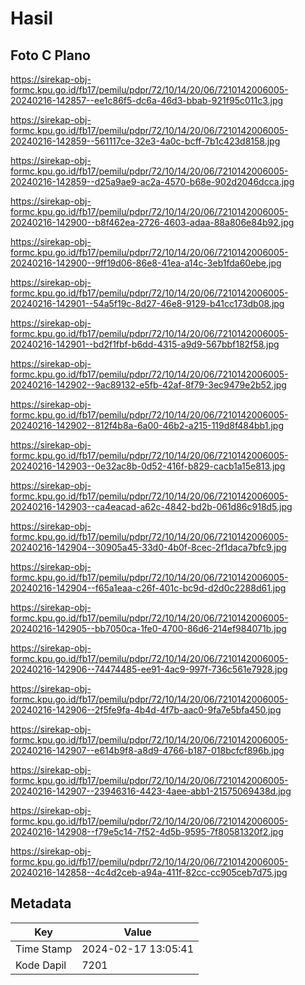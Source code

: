 # Hasil

## Foto C Plano

https://sirekap-obj-formc.kpu.go.id/fb17/pemilu/pdpr/72/10/14/20/06/7210142006005-20240216-142857--ee1c86f5-dc6a-46d3-bbab-921f95c011c3.jpg

https://sirekap-obj-formc.kpu.go.id/fb17/pemilu/pdpr/72/10/14/20/06/7210142006005-20240216-142859--561117ce-32e3-4a0c-bcff-7b1c423d8158.jpg

https://sirekap-obj-formc.kpu.go.id/fb17/pemilu/pdpr/72/10/14/20/06/7210142006005-20240216-142859--d25a9ae9-ac2a-4570-b68e-902d2046dcca.jpg

https://sirekap-obj-formc.kpu.go.id/fb17/pemilu/pdpr/72/10/14/20/06/7210142006005-20240216-142900--b8f462ea-2726-4603-adaa-88a806e84b92.jpg

https://sirekap-obj-formc.kpu.go.id/fb17/pemilu/pdpr/72/10/14/20/06/7210142006005-20240216-142900--9ff19d06-86e8-41ea-a14c-3eb1fda60ebe.jpg

https://sirekap-obj-formc.kpu.go.id/fb17/pemilu/pdpr/72/10/14/20/06/7210142006005-20240216-142901--54a5f19c-8d27-46e8-9129-b41cc173db08.jpg

https://sirekap-obj-formc.kpu.go.id/fb17/pemilu/pdpr/72/10/14/20/06/7210142006005-20240216-142901--bd2f1fbf-b6dd-4315-a9d9-567bbf182f58.jpg

https://sirekap-obj-formc.kpu.go.id/fb17/pemilu/pdpr/72/10/14/20/06/7210142006005-20240216-142902--9ac89132-e5fb-42af-8f79-3ec9479e2b52.jpg

https://sirekap-obj-formc.kpu.go.id/fb17/pemilu/pdpr/72/10/14/20/06/7210142006005-20240216-142902--812f4b8a-6a00-46b2-a215-119d8f484bb1.jpg

https://sirekap-obj-formc.kpu.go.id/fb17/pemilu/pdpr/72/10/14/20/06/7210142006005-20240216-142903--0e32ac8b-0d52-416f-b829-cacb1a15e813.jpg

https://sirekap-obj-formc.kpu.go.id/fb17/pemilu/pdpr/72/10/14/20/06/7210142006005-20240216-142903--ca4eacad-a62c-4842-bd2b-061d86c918d5.jpg

https://sirekap-obj-formc.kpu.go.id/fb17/pemilu/pdpr/72/10/14/20/06/7210142006005-20240216-142904--30905a45-33d0-4b0f-8cec-2f1daca7bfc9.jpg

https://sirekap-obj-formc.kpu.go.id/fb17/pemilu/pdpr/72/10/14/20/06/7210142006005-20240216-142904--f65a1eaa-c26f-401c-bc9d-d2d0c2288d61.jpg

https://sirekap-obj-formc.kpu.go.id/fb17/pemilu/pdpr/72/10/14/20/06/7210142006005-20240216-142905--bb7050ca-1fe0-4700-86d6-214ef984071b.jpg

https://sirekap-obj-formc.kpu.go.id/fb17/pemilu/pdpr/72/10/14/20/06/7210142006005-20240216-142906--74474485-ee91-4ac9-997f-736c561e7928.jpg

https://sirekap-obj-formc.kpu.go.id/fb17/pemilu/pdpr/72/10/14/20/06/7210142006005-20240216-142906--2f5fe9fa-4b4d-4f7b-aac0-9fa7e5bfa450.jpg

https://sirekap-obj-formc.kpu.go.id/fb17/pemilu/pdpr/72/10/14/20/06/7210142006005-20240216-142907--e614b9f8-a8d9-4766-b187-018bcfcf896b.jpg

https://sirekap-obj-formc.kpu.go.id/fb17/pemilu/pdpr/72/10/14/20/06/7210142006005-20240216-142907--23946316-4423-4aee-abb1-21575069438d.jpg

https://sirekap-obj-formc.kpu.go.id/fb17/pemilu/pdpr/72/10/14/20/06/7210142006005-20240216-142908--f79e5c14-7f52-4d5b-9595-7f80581320f2.jpg

https://sirekap-obj-formc.kpu.go.id/fb17/pemilu/pdpr/72/10/14/20/06/7210142006005-20240216-142858--4c4d2ceb-a94a-411f-82cc-cc905ceb7d75.jpg


## Metadata

| Key        | Value               |
| ---------- | ------------------- |
| Time Stamp | 2024-02-17 13:05:41 |
| Kode Dapil | 7201                |



